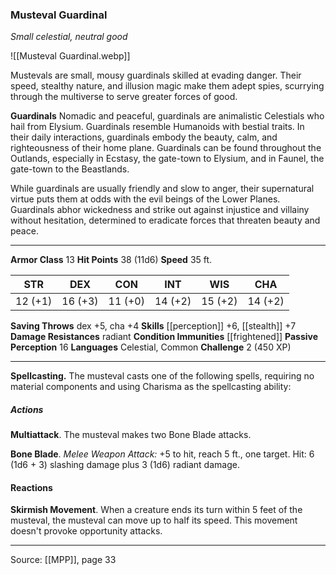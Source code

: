### Musteval Guardinal
_Small celestial, neutral good_

![[Musteval Guardinal.webp]]

Mustevals are small, mousy guardinals skilled at evading danger. Their speed, stealthy nature, and illusion magic make them adept spies, scurrying through the multiverse to serve greater forces of good.


**Guardinals** Nomadic and peaceful, guardinals are animalistic Celestials who hail from Elysium. Guardinals resemble Humanoids with bestial traits. In their daily interactions, guardinals embody the beauty, calm, and righteousness of their home plane. Guardinals can be found throughout the Outlands, especially in Ecstasy, the gate-town to Elysium, and in Faunel, the gate-town to the Beastlands.

While guardinals are usually friendly and slow to anger, their supernatural virtue puts them at odds with the evil beings of the Lower Planes. Guardinals abhor wickedness and strike out against injustice and villainy without hesitation, determined to eradicate forces that threaten beauty and peace.





---

**Armor Class** 13
**Hit Points** 38 (11d6)
**Speed** 35 ft.

| STR     | DEX     | CON     | INT     | WIS     | CHA     |
|---------|---------|---------|---------|---------|---------|
| 12 (+1) | 16 (+3) | 11 (+0) | 14 (+2) | 15 (+2) | 14 (+2) |

**Saving Throws** dex +5, cha +4
**Skills** [[perception]] +6, [[stealth]] +7
**Damage Resistances** radiant
**Condition Immunities** [[frightened]]
**Passive Perception** 16
**Languages** Celestial, Common
**Challenge** 2 (450 XP)

---

**Spellcasting.** The musteval casts one of the following spells, requiring no material components and using Charisma as the spellcasting ability:

##### Actions
**Multiattack**. The musteval makes two Bone Blade attacks.

**Bone Blade**. _Melee Weapon Attack:_ +5 to hit, reach 5 ft., one target. Hit: 6 (1d6 + 3) slashing damage plus 3 (1d6) radiant damage.

#### Reactions
**Skirmish Movement**. When a creature ends its turn within 5 feet of the musteval, the musteval can move up to half its speed. This movement doesn't provoke opportunity attacks.


---

Source: [[MPP]], page 33